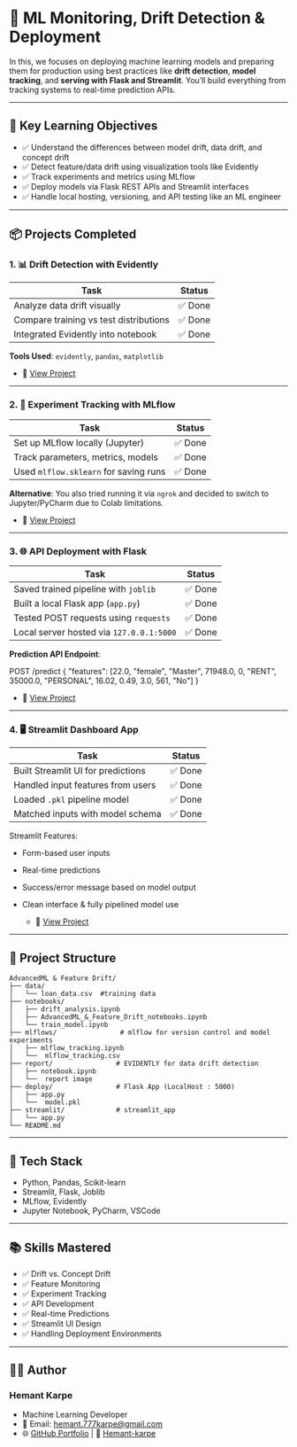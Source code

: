 # 🚀 ML Monitoring, Drift Detection & Deployment

In this, we focuses on deploying machine learning models and preparing them for production using best practices like **drift detection**, **model tracking**, and **serving with Flask and Streamlit**. You’ll build everything from tracking systems to real-time prediction APIs.

---

## 🔖 Key Learning Objectives

- ✅ Understand the differences between model drift, data drift, and concept drift
- ✅ Detect feature/data drift using visualization tools like Evidently
- ✅ Track experiments and metrics using MLflow
- ✅ Deploy models via Flask REST APIs and Streamlit interfaces
- ✅ Handle local hosting, versioning, and API testing like an ML engineer

---

## 📦 Projects Completed

### 1. 📊 Drift Detection with Evidently

| Task                        | Status |
|-----------------------------|--------|
| Analyze data drift visually | ✅ Done |
| Compare training vs test distributions | ✅ Done |
| Integrated Evidently into notebook | ✅ Done |

**Tools Used**: `evidently`, `pandas`, `matplotlib`
- 📂 [View Project](https://github.com/Hemant-Karpe-777/Machine-Learning-Projects-Showcase/tree/main/AdvancedML%20%26%20Feature%20Drift/report)

---

### 2. 🔁 Experiment Tracking with MLflow

| Task                            | Status |
|----------------------------------|--------|
| Set up MLflow locally (Jupyter)  | ✅ Done |
| Track parameters, metrics, models| ✅ Done |
| Used `mlflow.sklearn` for saving runs | ✅ Done |

**Alternative**: You also tried running it via `ngrok` and decided to switch to Jupyter/PyCharm due to Colab limitations.
- 📂 [View Project](https://github.com/Hemant-Karpe-777/Machine-Learning-Projects-Showcase/tree/main/AdvancedML%20%26%20Feature%20Drift/mlflow)
---

### 3. 🌐 API Deployment with Flask

| Task                        | Status |
|-----------------------------|--------|
| Saved trained pipeline with `joblib` | ✅ Done |
| Built a local Flask app (`app.py`)   | ✅ Done |
| Tested POST requests using `requests` | ✅ Done |
| Local server hosted via `127.0.0.1:5000` | ✅ Done |

**Prediction API Endpoint**:

POST /predict
{
  "features": [22.0, "female", "Master", 71948.0, 0, "RENT", 35000.0, "PERSONAL", 16.02, 0.49, 3.0, 561, "No"]
}

- 📂 [View Project](https://github.com/Hemant-Karpe-777/Machine-Learning-Projects-Showcase/tree/main/AdvancedML%20%26%20Feature%20Drift/deploy)
---

### 4. 🖥️ Streamlit Dashboard App
| Task                               | Status |
| ---------------------------------- | ------ |
| Built Streamlit UI for predictions | ✅ Done |
| Handled input features from users  | ✅ Done |
| Loaded `.pkl` pipeline model       | ✅ Done |
| Matched inputs with model schema   | ✅ Done |

Streamlit Features:
- Form-based user inputs
- Real-time predictions
- Success/error message based on model output
- Clean interface & fully pipelined model use

  - 📂 [View Project](https://github.com/Hemant-Karpe-777/Machine-Learning-Projects-Showcase/tree/main/AdvancedML%20%26%20Feature%20Drift/streamlit)

---

## 📁 Project Structure
```
AdvancedML & Feature Drift/
├── data/
│   └── loan_data.csv  #training data
├── notebooks/
│   ├── drift_analysis.ipynb
│   ├── AdvancedML_&_Feature_Drift_notebooks.ipynb
│   └── train_model.ipynb
├── mlflows/                # mlflow for version control and model experiments 
│   ├── mlflow_tracking.ipynb
│   └──  mlflow_tracking.csv
├── report/                # EVIDENTLY for data drift detection 
│   ├── notebook.ipynb
│   └──  report image      
├── deploy/                # Flask App (LocalHost : 5000)
│   ├── app.py            
│   └──  model.pkl         
├── streamlit/             # streamlit_app
│   └── app.py            
└── README.md
```
---

## 🔧 Tech Stack
- Python, Pandas, Scikit-learn
- Streamlit, Flask, Joblib
- MLflow, Evidently
- Jupyter Notebook, PyCharm, VSCode

---

## 📚 Skills Mastered
- ✅ Drift vs. Concept Drift
- ✅ Feature Monitoring
- ✅ Experiment Tracking
- ✅ API Development
- ✅ Real-time Predictions
- ✅ Streamlit UI Design
- ✅ Handling Deployment Environments

---

## 👨‍💻 Author
### **Hemant Karpe**
- Machine Learning Developer
- 📧 Email: hemant.777karpe@gmail.com 
- 🌐 [GitHub Portfolio](https://github.com/Hemant-Karpe-777) | 🔗 [Hemant-karpe](https://www.linkedin.com/in/hemant-karpe)
